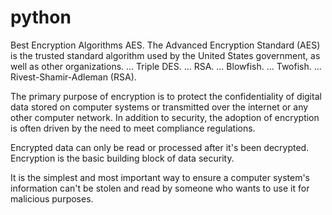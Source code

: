 # python
Best Encryption Algorithms
AES. The Advanced Encryption Standard (AES) is the trusted standard algorithm used by the United States government, as well as other organizations. ...
Triple DES. ...
RSA. ...
Blowfish. ...
Twofish. ...
Rivest-Shamir-Adleman (RSA).

The primary purpose of encryption is to protect the confidentiality of digital data stored on computer systems or transmitted over the internet or any other computer network. In addition to security, the adoption of encryption is often driven by the need to meet compliance regulations.

Encrypted data can only be read or processed after it's been decrypted. Encryption is the basic building block of data security.

It is the simplest and most important way to ensure a computer system's information can't be stolen and read by someone who wants to use it for malicious purposes.
